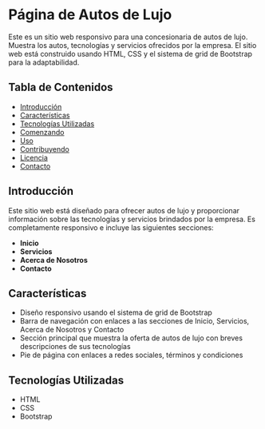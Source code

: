 # Página de Autos de Lujo

Este es un sitio web responsivo para una concesionaria de autos de lujo. Muestra los autos, tecnologías y servicios ofrecidos por la empresa. El sitio web está construido usando HTML, CSS y el sistema de grid de Bootstrap para la adaptabilidad.

## Tabla de Contenidos

- [Introducción](#introducción)
- [Características](#características)
- [Tecnologías Utilizadas](#tecnologías-utilizadas)
- [Comenzando](#comenzando)
- [Uso](#uso)
- [Contribuyendo](#contribuyendo)
- [Licencia](#licencia)
- [Contacto](#contacto)

## Introducción

Este sitio web está diseñado para ofrecer autos de lujo y proporcionar información sobre las tecnologías y servicios brindados por la empresa. Es completamente responsivo e incluye las siguientes secciones:

- **Inicio**
- **Servicios**
- **Acerca de Nosotros**
- **Contacto**

## Características

- Diseño responsivo usando el sistema de grid de Bootstrap
- Barra de navegación con enlaces a las secciones de Inicio, Servicios, Acerca de Nosotros y Contacto
- Sección principal que muestra la oferta de autos de lujo con breves descripciones de sus tecnologías
- Pie de página con enlaces a redes sociales, términos y condiciones

## Tecnologías Utilizadas

- HTML
- CSS
- Bootstrap
